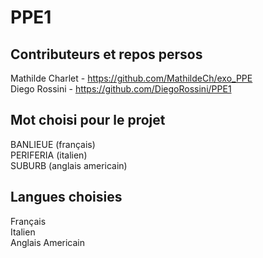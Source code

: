 # PPE1


## Contributeurs et repos persos

Mathilde Charlet - https://github.com/MathildeCh/exo_PPE<br/>
Diego Rossini - https://github.com/DiegoRossini/PPE1


## Mot choisi pour le projet

BANLIEUE (français)\
PERIFERIA (italien)\
SUBURB (anglais americain)


## Langues choisies

Français\
Italien\
Anglais Americain<br/>
